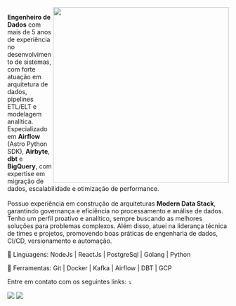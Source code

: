 
<img src="https://raw.githubusercontent.com/MicaelliMedeiros/micaellimedeiros/master/image/computer-illustration.png" min-width="400px" max-width="400px" width="400px" align="right">

<p align="left"> 
<b>Engenheiro de Dados</b> com mais de 5 anos de experiência no desenvolvimento de sistemas, com forte 
atuação em arquitetura de dados, pipelines ETL/ELT e modelagem analítica. Especializado em <b>Airflow</b> 
(Astro Python SDK), <b>Airbyte</b>, <b>dbt</b> e <b>BigQuery</b>, com expertise em migração de dados, escalabilidade e 
otimização de performance.</br></br>
Possuo experiência em construção de arquiteturas <b>Modern Data Stack</b>, garantindo governança e 
eficiência no processamento e análise de dados. Tenho um perfil proativo e analítico, sempre buscando 
as melhores soluções para problemas complexos. Além disso, atuei na liderança técnica de times e 
projetos, promovendo boas práticas de engenharia de dados, CI/CD, versionamento e automação. 
</p>

<p align="left">
  🦄 Linguagens: NodeJs | ReactJs | PostgreSql | Golang | Python
</p>

<p align="left">
  💼 Ferramentas: Git | Docker | Kafka | Airflow | DBT | GCP
</p>

<p align="left">
  Entre em contato com os seguintes links: ⤵️
</p>

<p align="left">
  <a href="mailto:caiolmaciell@gmail.com" alt="Gmail">
  <img src="https://img.shields.io/badge/-Gmail-FF0000?style=flat-square&labelColor=FF0000&logo=gmail&logoColor=white&link=caiolmaciell@gmail.com" /></a>

  <a href="https://www.linkedin.com/in/caio-maciel/" alt="LinkedIn">
  <img src="https://img.shields.io/badge/-Linkedin-0e76a8?style=flat-square&logo=Linkedin&logoColor=white&link=https://www.linkedin.com/in/caio-maciel/" /></a>
</p>
